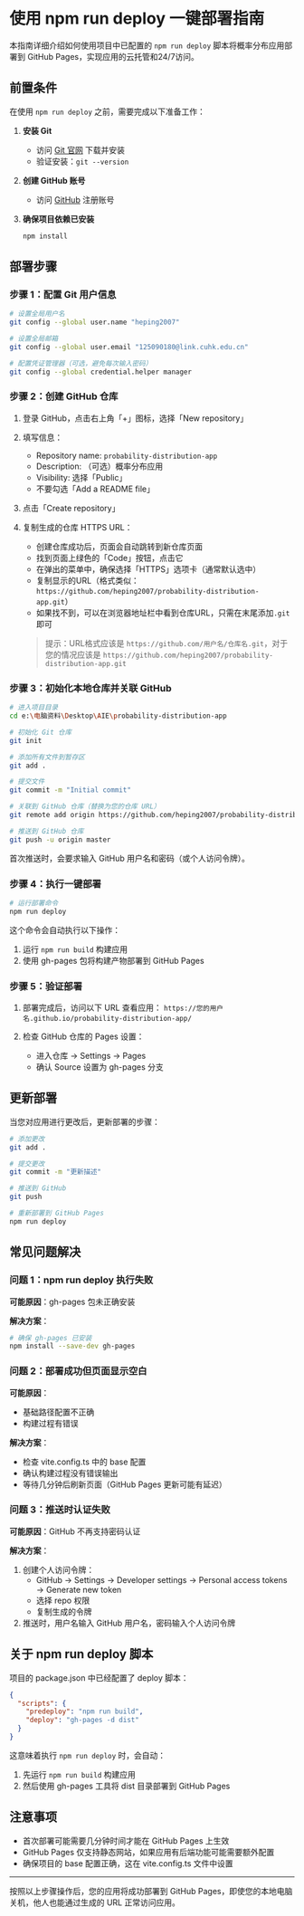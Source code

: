 # 使用 npm run deploy 一键部署指南

本指南详细介绍如何使用项目中已配置的 `npm run deploy` 脚本将概率分布应用部署到 GitHub Pages，实现应用的云托管和24/7访问。

## 前置条件

在使用 `npm run deploy` 之前，需要完成以下准备工作：

1. **安装 Git**
   - 访问 [Git 官网](https://git-scm.com/downloads/win) 下载并安装
   - 验证安装：`git --version`

2. **创建 GitHub 账号**
   - 访问 [GitHub](https://github.com/join) 注册账号

3. **确保项目依赖已安装**
   ```bash
   npm install
   ```

## 部署步骤

### 步骤 1：配置 Git 用户信息

```bash
# 设置全局用户名
git config --global user.name "heping2007"

# 设置全局邮箱
git config --global user.email "125090180@link.cuhk.edu.cn"

# 配置凭证管理器（可选，避免每次输入密码）
git config --global credential.helper manager
```

### 步骤 2：创建 GitHub 仓库

1. 登录 GitHub，点击右上角「+」图标，选择「New repository」
2. 填写信息：
   - Repository name: `probability-distribution-app`
   - Description: （可选）概率分布应用
   - Visibility: 选择「Public」
   - 不要勾选「Add a README file」
3. 点击「Create repository」
4. 复制生成的仓库 HTTPS URL：
   - 创建仓库成功后，页面会自动跳转到新仓库页面
   - 找到页面上绿色的「Code」按钮，点击它
   - 在弹出的菜单中，确保选择「HTTPS」选项卡（通常默认选中）
   - 复制显示的URL（格式类似：`https://github.com/heping2007/probability-distribution-app.git`）
   - 如果找不到，可以在浏览器地址栏中看到仓库URL，只需在末尾添加`.git`即可

   > 提示：URL格式应该是 `https://github.com/用户名/仓库名.git`，对于您的情况应该是 `https://github.com/heping2007/probability-distribution-app.git`

### 步骤 3：初始化本地仓库并关联 GitHub

```bash
# 进入项目目录
cd e:\电脑资料\Desktop\AIE\probability-distribution-app

# 初始化 Git 仓库
git init

# 添加所有文件到暂存区
git add .

# 提交文件
git commit -m "Initial commit"

# 关联到 GitHub 仓库（替换为您的仓库 URL）
git remote add origin https://github.com/heping2007/probability-distribution-app.git

# 推送到 GitHub 仓库
git push -u origin master
```

首次推送时，会要求输入 GitHub 用户名和密码（或个人访问令牌）。

### 步骤 4：执行一键部署

```bash
# 运行部署命令
npm run deploy
```

这个命令会自动执行以下操作：
1. 运行 `npm run build` 构建应用
2. 使用 gh-pages 包将构建产物部署到 GitHub Pages

### 步骤 5：验证部署

1. 部署完成后，访问以下 URL 查看应用：
   `https://您的用户名.github.io/probability-distribution-app/`

2. 检查 GitHub 仓库的 Pages 设置：
   - 进入仓库 → Settings → Pages
   - 确认 Source 设置为 gh-pages 分支

## 更新部署

当您对应用进行更改后，更新部署的步骤：

```bash
# 添加更改
git add .

# 提交更改
git commit -m "更新描述"

# 推送到 GitHub
git push

# 重新部署到 GitHub Pages
npm run deploy
```

## 常见问题解决

### 问题 1：npm run deploy 执行失败

**可能原因**：gh-pages 包未正确安装

**解决方案**：
```bash
# 确保 gh-pages 已安装
npm install --save-dev gh-pages
```

### 问题 2：部署成功但页面显示空白

**可能原因**：
- 基础路径配置不正确
- 构建过程有错误

**解决方案**：
- 检查 vite.config.ts 中的 base 配置
- 确认构建过程没有错误输出
- 等待几分钟后刷新页面（GitHub Pages 更新可能有延迟）

### 问题 3：推送时认证失败

**可能原因**：GitHub 不再支持密码认证

**解决方案**：
1. 创建个人访问令牌：
   - GitHub → Settings → Developer settings → Personal access tokens → Generate new token
   - 选择 repo 权限
   - 复制生成的令牌
2. 推送时，用户名输入 GitHub 用户名，密码输入个人访问令牌

## 关于 npm run deploy 脚本

项目的 package.json 中已经配置了 deploy 脚本：

```json
{
  "scripts": {
    "predeploy": "npm run build",
    "deploy": "gh-pages -d dist"
  }
}
```

这意味着执行 `npm run deploy` 时，会自动：
1. 先运行 `npm run build` 构建应用
2. 然后使用 gh-pages 工具将 dist 目录部署到 GitHub Pages

## 注意事项

- 首次部署可能需要几分钟时间才能在 GitHub Pages 上生效
- GitHub Pages 仅支持静态网站，如果应用有后端功能可能需要额外配置
- 确保项目的 base 配置正确，这在 vite.config.ts 文件中设置

---

按照以上步骤操作后，您的应用将成功部署到 GitHub Pages，即使您的本地电脑关机，他人也能通过生成的 URL 正常访问应用。